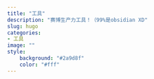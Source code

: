 ```yaml
---
title: "工具"
description: "赛博生产力工具！（99%是obsidian XD"
slug: hugo
categories: 
- 工具
image: ""
style:
    background: "#2a9d8f"
    color: "#fff"
---
```


